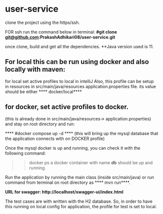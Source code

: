 # user-service

clone the project using the https/ssh.

FOR ssh run the command below in terminal:
**#git clone git@github.com:PrakashAdhikari08/user-service.git**

once clone, build and get all the dependencies.
**Java version used is 11.


For local this can be run using docker and also locally with maven:
--
for local set active profiles to local in intelliJ
Also, this profile can be setup in resources in src/main/java/resources application.properties file. its value should be either **** docker/local****

for docker, set active profiles to docker. 
--
(this is already done in src/main/java/resources-> application.properties)
and stay on root directory and run:

**** #docker compose up -d ****
(this will bring up the mysql database that the application connects with on DOCKER profile)

Once the mysql docker is up and running, you can check it with the following command:
>>docker ps 
>>a docker container with name **db** should be up and running.

Run the application by running the main class (inside src/main/java) or run command from terminal on root directory as **** mvn run****. 


 

**URL for swagger: http://localhost/swagger-ui/index.html**


The test cases are with written with the H2 database. So, in order to have this running on local config for application,
the profile for test is set to local.


 
